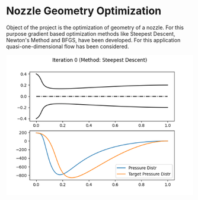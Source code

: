 # Nozzle Geometry Optimization

Object of the project is the optimization of geometry of a nozzle. For this purpose gradient based optimization methods 
like Steepest Descent, Newton's Method and BFGS, have been developed. For this application quasi-one-dimensional flow has
been considered.

<p align="center">
  <img src="readme/animation.gif">
</p>

